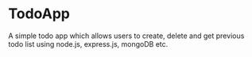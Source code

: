 # TodoApp
A simple todo app which allows users to create, delete and get previous todo list using node.js, express.js, mongoDB etc.

